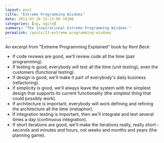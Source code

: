 ```yaml
---
layout: post
title: "Extreme Programming Wisdoms"
date: 2011-03-26 15:13:00 +0100
categories: [xp, agile]
summary: "The Inspirational Extreme Programming Wisdoms."
permalink: /posts/23-extreme-programming-wisdoms
---
```


An excerpt from "Extreme Programming Explained" book by Kent Beck:

- If code reviews are good, we'll review code all the time (pair programming).
- If testing is good, everybody will test all the time (unit testing), even the customers (functional testing).
- If design is good, we'll make it part of everybody's daily business (refactoring). 
- If simplicity is good, we'll always leave the system with the simplest design that supports its current functionality (the simplest thing that could possibly work). 
- If architecture is important, everybody will work defining and refining the architecture all the time (metaphor).
- If integration testing is important, then we'll integrate and test several times a day (continuous integration).
- If short iterations are good, we'll make the iterations really, really short - seconds and minutes and hours, not weeks and months and years (the planning game).
